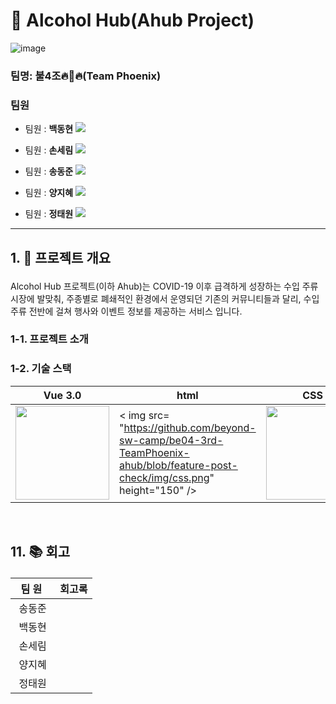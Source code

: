 # 🍷 Alcohol Hub(Ahub Project)
![image](https://github.com/4jo-Phoenix/Alcohol_hub/assets/108782390/09e4c600-a088-4b1b-97d8-9f67b80e7e03)

### 팀명: 불4조🔥🦅🔥(Team Phoenix)
### 팀원

- 팀원 : **백동현**
[<img src="https://img.shields.io/badge/Github-Link-181717?logo=Github">](https://github.com/dongh810)

- 팀원 : **손세림**
[<img src="https://img.shields.io/badge/Github-Link-181717?logo=Github">](https://github.com/bucky1005)

- 팀원 : **송동준**
[<img src="https://img.shields.io/badge/Github-Link-181717?logo=Github">](https://github.com/dongjunsong)

- 팀원 : **양지혜**
[<img src="https://img.shields.io/badge/Github-Link-181717?logo=Github">](https://github.com/Jihye1101)

- 팀원 : **정태원**
[<img src="https://img.shields.io/badge/Github-Link-181717?logo=Github">](https://github.com/t4e1)

---
##  <p id="1">1. 📑 프로젝트 개요</p>
Alcohol Hub 프로젝트(이하 Ahub)는 COVID-19 이후 급격하게 성장하는 수입 주류 시장에 발맞춰, 주종별로 폐쇄적인 환경에서 운영되던 기존의 커뮤니티들과 달리, 수입 주류 전반에 걸쳐 행사와 이벤트 정보를 제공하는 서비스 입니다.
### <p id="1-1">1-1. 프로젝트 소개</p>
> 
### <p id="1-2">1-2. 기술 스택</p>

|Vue 3.0|html|CSS|JavaScript|
|---|---|---|---|
|<img src="https://github.com/beyond-sw-camp/be04-3rd-TeamPhoenix-ahub/blob/feature-post-check/img/Vue.png" height="150" />|< img src= "https://github.com/beyond-sw-camp/be04-3rd-TeamPhoenix-ahub/blob/feature-post-check/img/css.png" height="150" />|<img src="https://github.com/beyond-sw-camp/be04-3rd-TeamPhoenix-ahub/blob/feature-post-check/img/html.png" height="150" />|<img src="https://github.com/beyond-sw-camp/be04-3rd-TeamPhoenix-ahub/blob/feature-post-check/img/js.png" height="150" />|

<br>

## <p id="11">11. 📚 회고</p>

|&nbsp;&nbsp;팀&nbsp;원&nbsp;&nbsp;&nbsp;|회고록|
|:---:|---|
|송동준||
|백동현||
|손세림||
|양지혜||
|정태원||
